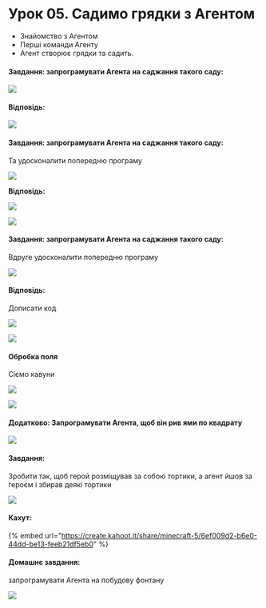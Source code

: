 # Урок 05. Садимо грядки з Агентом

* Знайомство з Агентом
* Перші команди Агенту
* Агент створює грядки та садить.

#### Завдання: запрограмувати Агента на саджання такого саду:

![](<../../.gitbook/assets/image (212).png>)

#### Відповідь:

![](<../../.gitbook/assets/image (216).png>)

#### Завдання: запрограмувати Агента на саджання такого саду:

Та удосконалити попередню програму

![](<../../.gitbook/assets/image (202) (1).png>)

**Відповідь:**

![](<../../.gitbook/assets/image (219).png>)

![](<../../.gitbook/assets/image (183) (1).png>)

#### Завдання: запрограмувати Агента на саджання такого саду:

Вдруге удосконалити попередню програму

![](<../../.gitbook/assets/image (174).png>)

#### Відповідь:

Дописати код

![](<../../.gitbook/assets/image (217).png>)

![](<../../.gitbook/assets/image (151).png>)

#### Обробка поля

Сіємо кавуни

![](<../../.gitbook/assets/image (170).png>)

![](<../../.gitbook/assets/image (211).png>)

#### Додатково: Запрограмувати Агента, щоб він рив ями по квадрату

![](<../../.gitbook/assets/image (225).png>)

#### Завдання:

Зробити так, щоб герой розміщував за собою тортики, а агент йшов за героєм і збирав деякі тортики

![](<../../.gitbook/assets/image (189).png>)

#### **Кахут:**

{% embed url="https://create.kahoot.it/share/minecraft-5/6ef009d2-b6e0-44dd-be13-feeb21df5eb0" %}

#### Домашнє завдання:

запрограмувати Агента на побудову фонтану

![](<../../.gitbook/assets/image (191).png>)
